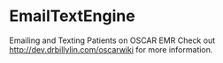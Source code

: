 # EmailTextEngine
Emailing and Texting Patients on OSCAR EMR
Check out http://dev.drbillylin.com/oscarwiki for more information.

